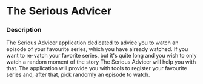 # The Serious Advicer
### Description 
The Serious Advicer application dedicated to advice you to watch an episode of your favourite series, which you have already watched. If you want to re-vatch your favorite series, but it's quite long and you wish to only watch a random moment of the story The Serious Advicer will help you with that. The application will provide you with tools to register your favourite series and, after that, pick randomly an episode to watch.

